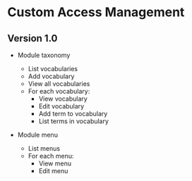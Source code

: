 # Custom Access Management

## Version 1.0

- Module taxonomy
	- List vocabularies
	- Add vocabulary
	- View all vocabularies
	- For each vocabulary:
		- View vocabulary
		- Edit vocabulary
		- Add term to vocabulary
		- List terms in vocabulary

- Module menu
	- List menus
	- For each menu:
		- View menu
		- Edit menu
